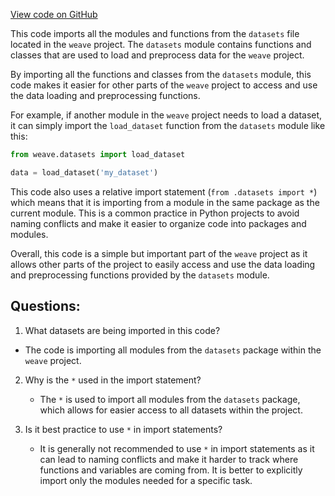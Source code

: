 [View code on GitHub](https://github.com/wandb/weave/weave/ecosystem/torchvision/__init__.py)

This code imports all the modules and functions from the `datasets` file located in the `weave` project. The `datasets` module contains functions and classes that are used to load and preprocess data for the `weave` project. 

By importing all the functions and classes from the `datasets` module, this code makes it easier for other parts of the `weave` project to access and use the data loading and preprocessing functions. 

For example, if another module in the `weave` project needs to load a dataset, it can simply import the `load_dataset` function from the `datasets` module like this:

```python
from weave.datasets import load_dataset

data = load_dataset('my_dataset')
```

This code also uses a relative import statement (`from .datasets import *`) which means that it is importing from a module in the same package as the current module. This is a common practice in Python projects to avoid naming conflicts and make it easier to organize code into packages and modules. 

Overall, this code is a simple but important part of the `weave` project as it allows other parts of the project to easily access and use the data loading and preprocessing functions provided by the `datasets` module.
## Questions: 
 1. What datasets are being imported in this code?
   - The code is importing all modules from the `datasets` package within the `weave` project.

2. Why is the `*` used in the import statement?
   - The `*` is used to import all modules from the `datasets` package, which allows for easier access to all datasets within the project.

3. Is it best practice to use `*` in import statements?
   - It is generally not recommended to use `*` in import statements as it can lead to naming conflicts and make it harder to track where functions and variables are coming from. It is better to explicitly import only the modules needed for a specific task.